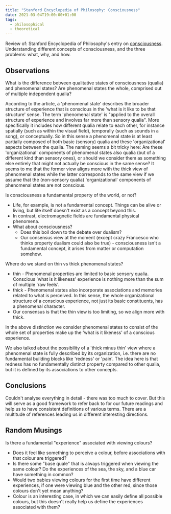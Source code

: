 ```yaml
---
title: "Stanford Encyclopedia of Philosophy: Consciousness"
date: 2021-03-04T19:00:00+01:00
tags:
  - philosophical
  - theoretical
---
```


Review of: Stanford Encyclopedia of Philosophy's entry on [consciousness](https://plato.stanford.edu/entries/consciousness/). Understanding different concepts of consciousness, and the three problems: what, why, and how.

## Observations

What is the difference between qualitative states of consciousness (qualia) and phenomenal states? Are phenomenal states the whole, comprised out of multiple independent qualia?

According to the article, a 'phenomenal state' describes the broader structure of experience that is conscious in the 'what is it like to be that structure' sense. The term 'phenomenal state' is "applied to the overall structure of experience and involves far more than sensory qualia". More specifically it includes how different qualia relate to each other, for instance spatially (such as within the visual field), temporally (such as sounds in a song), or conceptually. So in this sense a phenomenal state is at least partially composed of both basic (sensory) qualia and these 'organizational' aspects between the qualia. The naming seems a bit tricky here: Are these 'organizational' components of phenomenal states also qualia (but of a different kind than sensory ones), or should we consider them as something else entirely that might not actually be conscious in the same sense? It seems to me that the former view aligns more with the thick view of phenomenal states while the latter corresponds to the same view if we assume that the (non-sensory qualia) 'organizational' components of phenomenal states are not conscious.

Is consciousness a fundamental property of the world, or not?

* Life, for example, is not a fundamental concept. Things can be alive or living, but life itself doesn't exist as a concept beyond this.
* In contrast, electromagnetic fields are fundamental physical phenomena.
* What about consciousness?
  * Does this boil down to the debate over dualism?
  * Our consensus view at the moment (except crazy Francesco who thinks property dualism could also be true) - consciousness isn't a fundamental concept, it arises from matter or computation somehow.

Where do we stand on thin vs thick phenomenal states?

* thin - Phenomenal properties are limited to basic sensory qualia. Conscious 'what is it likeness' experience is nothing more than the sum of multiple 'raw feels'.
* thick - Phenomenal states also incorporate associations and memories related to what is perceived. In this sense, the whole organizational structure of a conscious experience, not just its basic constituents, has a phenomenal character.
* Our consensus is that the thin view is too limiting, so we align more with thick.

In the above distinction we consider phenomenal states to consist of the whole set of properties make up the 'what is it likeness' of a conscious experience.

We also talked about the possibility of a 'thick minus thin' view where a phenomenal state is fully described by its organization, i.e. there are no fundamental building blocks like 'redness' or 'pain'. The idea here is that redness has no fundamentally distinct property compared to other qualia, but it is defined by its associations to other concepts.

## Conclusions

Couldn't analyse everything in detail - there was too much to cover. But this will serve as a good framework to refer back to for our future readings and help us to have consistent definitions of various terms. There are a multitude of references leading us in different interesting directions.

## Random Musings

Is there a fundamental "experience" associated with viewing colours?

* Does it feel like something to perceive a colour, before associations with that colour are triggered?
* Is there some "base quale" that is always triggered when viewing the same colour? Do the experiences of the sea, the sky, and a blue car have something in common?
* Would two babies viewing colours for the first time have different experiences, if one were viewing blue and the other red, since those colours don't yet mean anything?
* Colour is an interesting case, in which we can easily define all possible colours, but this doesn't really help us define the experiences associated with them?
